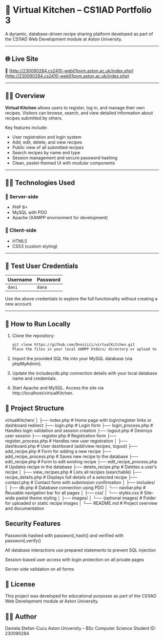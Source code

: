 # 🍓 Virtual Kitchen – CS1IAD Portfolio 3

A dynamic, database-driven recipe sharing platform developed as part of the CS1IAD Web Development module at Aston University.

---

## 🌐 Live Site

📍 [http://230090284.cs2410-web01pvm.aston.ac.uk/index.php](http://230090284.cs2410-web01pvm.aston.ac.uk/index.php)

---

## 👩‍🍳 Overview

**Virtual Kitchen** allows users to register, log in, and manage their own recipes. Visitors can browse, search, and view detailed information about recipes submitted by others.

Key features include:
- User registration and login system
- Add, edit, delete, and view recipes
- Public view of all submitted recipes
- Search recipes by name and type
- Session management and secure password hashing
- Clean, pastel-themed UI with modular components

---

## 🧑‍💻 Technologies Used

### 🔧 Server-side
- PHP 8+
- MySQL with PDO
- Apache (XAMPP environment for development)

### 🎨 Client-side
- HTML5
- CSS3 (custom styling)

---

## 🔐 Test User Credentials

| Username | Password |
|----------|----------|
| `dani`   | `dana`   |

Use the above credentials to explore the full functionality without creating a new account.

---

## 📌 How to Run Locally

1. Clone the repository:
   ```bash
   git clone https://github.com/Dnniiiii/virtualKitchen.git
   Place the files in your local XAMPP htdocs/ directory or upload to your server.

2. Import the provided SQL file into your MySQL database (via phpMyAdmin).

3. Update the includes/db.php connection details with your local database name and credentials.

4. Start Apache and MySQL. Access the site via http://localhost/virtualKitchen.

## 📁 Project Structure
virtualKitchen/
│
├── index.php                  # Home page with login/register links or dashboard redirect
├── login.php                  # Login form
├── login_process.php          # Handles login validation and session creation
├── logout.php                 # Destroys user session
├── register.php               # Registration form
├── register_process.php       # Handles new user registration
│
├── dashboard.php              # User dashboard (add/view recipes, logout)
├── add_recipe.php             # Form for adding a new recipe
├── add_recipe_process.php     # Saves new recipe to the database
├── edit_recipe.php            # Form to edit existing recipe
├── edit_recipe_process.php    # Updates recipe in the database
├── delete_recipe.php          # Deletes a user’s recipe
│
├── view_recipes.php           # Lists all recipes (searchable)
├── recipe_details.php         # Displays full details of a selected recipe
├── contact.php                # Contact form with submission confirmation
│
├── includes/
│   ├── db.php                 # Database connection using PDO
│   └── navbar.php             # Reusable navigation bar for all pages
│
├── css/
│   └── styles.css             # Site-wide pastel theme styling
│
├── images/
│   └── (optional images)      # Folder for uploaded or static recipe images
│
└── README.md                  # Project overview and documentation

## Security Features
Passwords hashed with password_hash() and verified with password_verify()

All database interactions use prepared statements to prevent SQL injection

Session-based user access with login protection on all private pages

Server-side validation on all forms

## 📄 License
This project was developed for educational purposes as part of the CS1IAD Web Development module at Aston University.

## 🙋‍♀️ Author
Daniela Stefan-Cucu
Aston University – BSc Computer Science
Student ID: 230090284


